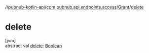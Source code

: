 //[pubnub-kotlin-api](../../../index.md)/[com.pubnub.api.endpoints.access](../index.md)/[Grant](index.md)/[delete](delete.md)

# delete

[jvm]\
abstract val [delete](delete.md): [Boolean](https://kotlinlang.org/api/core/kotlin-stdlib/kotlin/-boolean/index.html)
